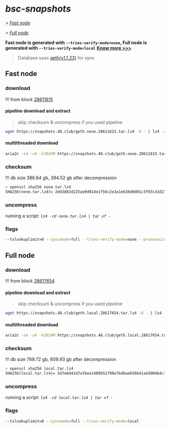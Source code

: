 # *bsc-snapshots*


*\> [Fast node](#fast-node)*

*\> [Full node](#full-node)*

**Fast node is generated with `--tries-verify-mode=none`, Full node is generated with `--tries-verify-mode=local`**
**[Know more >>>](https://github.com/bnb-chain/bsc/pull/926)**

> Database uses [geth(v1.1.23)](https://github.com/bnb-chain/bsc/releases/tag/v1.1.23) for sync


## Fast node

### download

<!-- begin_none -->

!!! from block [28611615](https://bscscan.com/block/28611615)

#### pipeline download and extract
> skip checksum & uncompress if you used pipeline
```bash
wget https://snapshots.48.club/geth.none.28611615.tar.lz4 -O - | lz4 -cd | tar xf -
```

#### multithreaded download

```bash
aria2c -s4 -x4 -k1024M https://snapshots.48.club/geth.none.28611615.tar.lz4 -o none.tar.lz4
```


### checksum

!!! db size 386.64 gb, 394.52 gb after decompression
```bash
> openssl sha256 none.tar.lz4
SHA256(none.tar.lz4)= 2dd3883d225ae9d014e1f56c2e3a1eb38d0d01c3f93c43d27108847d72cc5755
```

<!-- end_none -->

### uncompress


running a script: _`lz4 -cd none.tar.lz4 | tar xf -`_


### flags


```bash
--txlookuplimit=0 --syncmode=full --tries-verify-mode=none --pruneancient=true --diffblock=5000
```


## Full node


### download

<!-- begin_local -->

!!! from block [28617654](https://bscscan.com/block/28617654)

#### pipeline download and extract
> skip checksum & uncompress if you used pipeline
```bash
wget https://snapshots.48.club/geth.local.28617654.tar.lz4 -O - | lz4 -cd | tar xf -
```

#### multithreaded download

```bash
aria2c -s4 -x4 -k1024M https://snapshots.48.club/geth.local.28617654.tar.lz4 -o local.tar.lz4
```


### checksum

!!! db size 789.72 gb, 809.93 gb after decompression
```bash
> openssl sha256 local.tar.lz4
SHA256(local.tar.lz4)= 5d7e6d41d7a7bee1489b51798e7b4bae026b41a4300db4c32b834bb76d8cd4c7
```

<!-- end_local -->


### uncompress


running a script: _`lz4 -cd local.tar.lz4 | tar xf -`_


### flags


```bash
--txlookuplimit=0 --syncmode=full --tries-verify-mode=local
```
